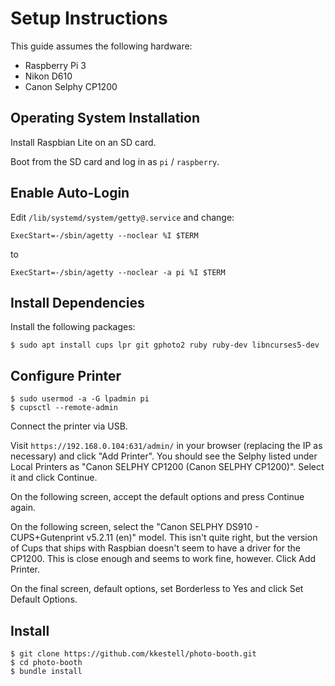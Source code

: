 # Setup Instructions

This guide assumes the following hardware:

* Raspberry Pi 3
* Nikon D610
* Canon Selphy CP1200

## Operating System Installation

Install Raspbian Lite on an SD card.

Boot from the SD card and log in as `pi` / `raspberry`.

## Enable Auto-Login

Edit `/lib/systemd/system/getty@.service` and change:

```
ExecStart=-/sbin/agetty --noclear %I $TERM
```

to

```
ExecStart=-/sbin/agetty --noclear -a pi %I $TERM
```

## Install Dependencies

Install the following packages:

```
$ sudo apt install cups lpr git gphoto2 ruby ruby-dev libncurses5-dev
```

## Configure Printer

```
$ sudo usermod -a -G lpadmin pi
$ cupsctl --remote-admin
```

Connect the printer via USB.

Visit `https://192.168.0.104:631/admin/` in your browser (replacing the IP as necessary) and click "Add Printer". You should see the Selphy listed under Local Printers as "Canon SELPHY CP1200 (Canon SELPHY CP1200)". Select it and click Continue.

On the following screen, accept the default options and press Continue again.

On the following screen, select the "Canon SELPHY DS910 - CUPS+Gutenprint v5.2.11 (en)" model. This isn't quite right, but the version of Cups that ships with Raspbian doesn't seem to have a driver for the CP1200. This is close enough and seems to work fine, however. Click Add Printer.

On the final screen, default options, set Borderless to Yes and click Set Default Options.

## Install

```
$ git clone https://github.com/kkestell/photo-booth.git
$ cd photo-booth
$ bundle install
```
